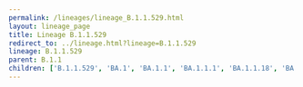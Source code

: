 ```yaml
---
permalink: /lineages/lineage_B.1.1.529.html
layout: lineage_page
title: Lineage B.1.1.529
redirect_to: ../lineage.html?lineage=B.1.1.529
lineage: B.1.1.529
parent: B.1.1
children: ['B.1.1.529', 'BA.1', 'BA.1.1', 'BA.1.1.1', 'BA.1.1.18', 'BA.1.15', 'BA.2', 'BA.2.3.2', 'BA.2.10.1', 'BA.2.12.1', 'BA.2.86', 'BA.2.86.1', 'BA.2.86.2', 'BA.2.86.3', 'BA.2.86.4', 'BA.2.86.5', 'BA.4.4', 'BA.4.6', 'BA.5.1', 'BA.5.1.17', 'BA.5.1.30', 'BA.5.2', 'BA.5.2.1', 'BA.5.2.6', 'BA.5.2.12', 'BA.5.2.33', 'BA.5.2.48', 'BA.5.3.1']
---
```

